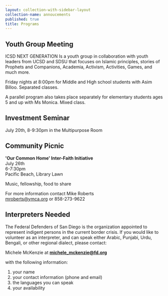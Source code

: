 ```yaml
---
layout: collection-with-sidebar-layout
collection-name: annoucements
published: true
title: Programs
---
```

## Youth Group Meeting
ICSD NEXT GENERATION 
Is a youth group in collaboration with youth leaders from UCSD and SDSU that focuses on Islamic principles, stories of Prophets and Companions, Academia, Activism, Activities, Games, and much more. 

Friday nights at 8:00pm for Middle and High school students with Asim Billoo. Separated classes.

A parallel program also takes place separately for elementary students ages 5 and up with Ms Monica. Mixed class.

## Investment Seminar
July 20th, 8-9:30pm in the Multipurpose Room

## Community Picnic
**'Our Common Home' Inter-Faith Initiative**  
July 26th  
6-7:30pm  
Pacific Beach, Library Lawn  

Music, fellowship, food to share

For more information contact Mike Roberts  
mroberts@ymca.org or 858-273-9622

## Interpreters Needed
The Federal Defenders of San Diego is the organization appointed to represent indigent persons in the current border crisis. If you would like to volunteer as an interpreter, and can speak either Arabic, Punjabi, Urdu, Bengali, or other regional dialect, please contact:

Michele McKenzie at **michele_mckenzie@fd.org** 

with the following information:  
1) your name  
2) your contact information (phone and email)  
3) the languages you can speak  
4) your availability

